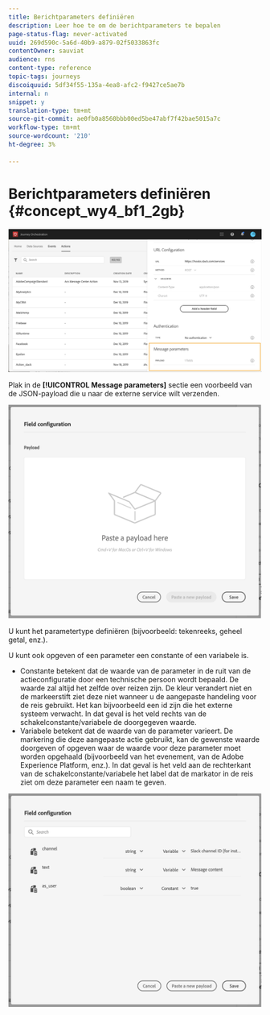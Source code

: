 ```yaml
---
title: Berichtparameters definiëren
description: Leer hoe te om de berichtparameters te bepalen
page-status-flag: never-activated
uuid: 269d590c-5a6d-40b9-a879-02f5033863fc
contentOwner: sauviat
audience: rns
content-type: reference
topic-tags: journeys
discoiquuid: 5df34f55-135a-4ea8-afc2-f9427ce5ae7b
internal: n
snippet: y
translation-type: tm+mt
source-git-commit: ae0fb0a8560bbb00ed5be47abf7f42bae5015a7c
workflow-type: tm+mt
source-wordcount: '210'
ht-degree: 3%

---
```



# Berichtparameters definiëren {#concept_wy4_bf1_2gb}

![](../assets/messageparameterssection.png)

Plak in de **[!UICONTROL Message parameters]** sectie een voorbeeld van de JSON-payload die u naar de externe service wilt verzenden.

![](../assets/customactionpayloadmessage.png)

U kunt het parametertype definiëren (bijvoorbeeld: tekenreeks, geheel getal, enz.).

U kunt ook opgeven of een parameter een constante of een variabele is.

* Constante betekent dat de waarde van de parameter in de ruit van de actieconfiguratie door een technische persoon wordt bepaald. De waarde zal altijd het zelfde over reizen zijn. De kleur verandert niet en de markeerstift ziet deze niet wanneer u de aangepaste handeling voor de reis gebruikt. Het kan bijvoorbeeld een id zijn die het externe systeem verwacht. In dat geval is het veld rechts van de schakelconstante/variabele de doorgegeven waarde.
* Variabele betekent dat de waarde van de parameter varieert. De markering die deze aangepaste actie gebruikt, kan de gewenste waarde doorgeven of opgeven waar de waarde voor deze parameter moet worden opgehaald (bijvoorbeeld van het evenement, van de Adobe Experience Platform, enz.). In dat geval is het veld aan de rechterkant van de schakelconstante/variabele het label dat de markator in de reis ziet om deze parameter een naam te geven.

![](../assets/customactionpayloadmessage2.png)
